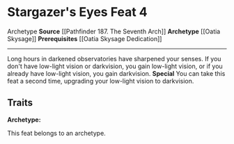 ﻿---
actions: null
cost: null
element: null
feat: Stargazer's Eyes
frequency: null
heighten_level: null
id: '4066'
level: '4'
name: Stargazer's Eyes
prerequisite: '[[DATABASE/feat/Oatia Skysage Dedication|Oatia Skysage Dedication]]'
rarity: Common
requirement: null
school: null
source: '[[DATABASE/source/Pathfinder 187. The Seventh Arch|Pathfinder #187: The Seventh
  Arch]]'
subcategory: null
trait:
- '[[DATABASE/trait/Archetype|Archetype]]'
trigger: null
type: Feat

---
# Stargazer's Eyes <span class="item-type">Feat 4</span>

<span class="item-trait">Archetype</span>
**Source** [[Pathfinder 187. The Seventh Arch]]
**Archetype** [[Oatia Skysage]]
**Prerequisites** [[Oatia Skysage Dedication]]

---
Long hours in darkened observatories have sharpened your senses. If you don't have low-light vision or darkvision, you gain low-light vision, or if you already have low-light vision, you gain darkvision.
**Special** You can take this feat a second time, upgrading your low-light vision to darkvision.

## Traits

**Archetype:**

This feat belongs to an archetype.